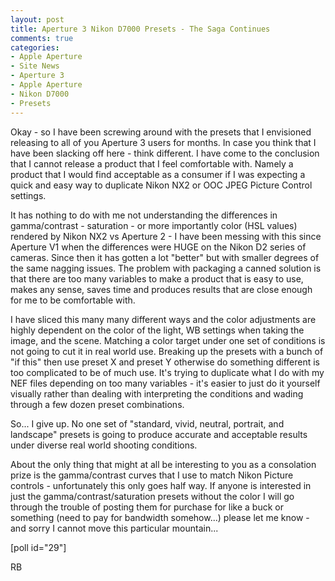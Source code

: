 ```yaml
---
layout: post
title: Aperture 3 Nikon D7000 Presets - The Saga Continues
comments: true
categories:
- Apple Aperture
- Site News
- Aperture 3
- Apple Aperture
- Nikon D7000
- Presets
---
```

Okay - so I have been screwing around with the presets that I envisioned releasing to all of you Aperture 3 users for months. In case you think that I have been slacking off here - think different. I have come to the conclusion that I cannot release a product that I feel comfortable with. Namely a product that I would find acceptable as a consumer if I was expecting a quick and easy way to duplicate Nikon NX2 or OOC JPEG Picture Control settings.

It has nothing to do with me not understanding the differences in gamma/contrast - saturation - or more importantly color (HSL values) rendered by Nikon NX2 vs Aperture 2 - I have been messing with this since Aperture V1 when the differences were HUGE on the Nikon D2 series of cameras. Since then it has gotten a lot "better" but with smaller degrees of the same nagging issues. The problem with packaging a canned solution is that there are too many variables to make a product that is easy to use, makes any sense, saves time and produces results that are close enough for me to be comfortable with.

I have sliced this many many different ways and the color adjustments are highly dependent on the color of the light, WB settings when taking the image, and the scene. Matching a color target under one set of conditions is not going to cut it in real world use. Breaking up the presets with a bunch of "if this" then use preset X and preset Y otherwise do something different is too complicated to be of much use. It's trying to duplicate what I do with my NEF files depending on too many variables - it's easier to just do it yourself visually rather than dealing with interpreting the conditions and wading through a few dozen preset combinations.

So... I give up. No one set of "standard, vivid, neutral, portrait, and landscape" presets is going to produce accurate and acceptable results under diverse real world shooting conditions.

About the only thing that might at all be interesting to you as a consolation prize is the gamma/contrast curves that I use to match Nikon Picture controls - unfortunately this only goes half way. If anyone is interested in just the gamma/contrast/saturation presets without the color I will go through the trouble of posting them for purchase for like a buck or something (need to pay for bandwidth somehow...) please let me know - and sorry I cannot move this particular mountain...

[poll id="29"]

RB